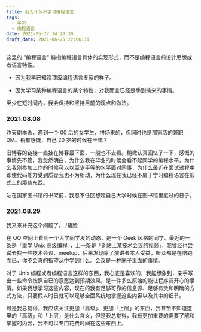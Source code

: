 ```yaml
---
title: 我为什么不学习编程语言
tags:
  - 学习
  - 编程语言
date: 2021-06-27 14:20:30
draft_date: 2021-06-25 22:06:31
---
```



这里的 "编程语言" 特指编程语言具体的实现形式，而不是编程语言的设计思想或者语言特性。

- 因为我早已知晓顶级编程语言专家的样子。

- 因为学习某种编程语言的某个特性，对我而言已经是手到擒来的事情。

至少在短时间内，我会保持和坚持目前的观点和做法。

### 2021.08.08

昨天剧本杀，遇到一个 00 后的女学生，拼场来的，但同时也是那家店的兼职 DM。稍有感慨，自己 20 岁的时候在干嘛？

旧博客的链接一直挂在博客最下面，一般也不去看。稍微认真回忆了一下，感慨的事情先不管，我忽然明白，为什么我在毕业的时候会看不起同学的编程水平，为什么我刚参加工作的时候可以以至少平等的水平面对同事，为什么最近在面试过程中即使代码能力受到质疑我也不为所动，为什么现在我已经不屑于学习编程语言在形式上的那些东西。

站在国家图书馆的书架前，我忍不住回想起自己大学时候在图书馆里度过的日子。

### 2021.08.29

我又来补充这个问题了。 /捂脸

在 QQ 空间上看到一个大学同学发的动态，是一个 Geek 风格的同学。最近的一条是「重学 Unix 高级编程」，上一条是「B 站上某技术会议的视频」。我曾经也尝试去找一些技术会议、meetup，后来发现除了演讲者本人受益，听众都是在陪跑而已，你不会真的指望从中学到什么。会议是一种圈子里面的事情。

对于 Unix 编程或者编程语言这样的东西，我心底是喜欢的，我能想象到，亲手写出一些命令按照自已的意愿达到预期效果，是一件多么原始的能让程序员开心的事情。如果我想学习这些内容，现在的我有足够可靠的信息源、足够有效和明确的方式方法，只要假以时日就可以足够全面系统地掌握这些内容以及其中的细节。

可是我总觉得，我应该关注更加「高级」、更加「上层」的东西，我甚至不知道这里的「高级」和「上层」是什么含义，但是我总觉得，我有更加重要的需要了解和掌握的内容，我不可以专门花费时间在这些东西上。
